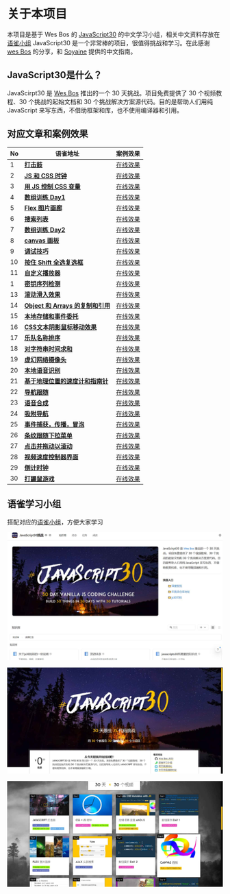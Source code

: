 # 关于本项目
本项目是基于 Wes Bos 的 [JavaScript30](https://github.com/wesbos/JavaScript30)  的中文学习小组，相关中文资料存放在[语雀小组](https://www.yuque.com/javascript30)
JavaScript30 是一个非常棒的项目，很值得挑战和学习。在此感谢 [wes Bos](https://github.com/wesbos) 的分享，和 [Soyaine](https://github.com/soyaine) 提供的中文指南。

## JavaScript30是什么？

JavaScirpt30 是 [Wes Bos](https://github.com/wesbos/JavaScript30) 推出的一个 30 天挑战。项目免费提供了 30 个视频教程、30 个挑战的起始文档和 30 个挑战解决方案源代码。目的是帮助人们用纯 JavaScript 来写东西，不借助框架和库，也不使用编译器和引用。

## 对应文章和案例效果
| No   | 语雀地址                                                     | 案例效果                                                     |
| ---- | ------------------------------------------------------------ | ------------------------------------------------------------ |
| 1    | [**打击鼓**](https://www.yuque.com/webproejcts/article/bmxxu3o1geardhla) | [在线效果](https://a-aronyang.github.io/JavaScript30/static//pages/day01%20Drum%20Kit/index.html) |
| 2    | [**JS 和 CSS 时钟**](https://www.yuque.com/webproejcts/article/naq5ourmihgclzef) | [在线效果](https://a-aronyang.github.io/JavaScript30/static/pages/day02%20JS%20and%20CSS%20Clock/index.html) |
| 3    | [**用 JS 控制 CSS 变量**](https://www.yuque.com/webproejcts/article/yeeofbfll5zmi2vo) | [在线效果](https://a-aronyang.github.io/JavaScript30/static/pages/day03%20CSS%20Variables/index.html) |
| 4    | [**数组训练 Day1**](https://www.yuque.com/webproejcts/article/fdxfu6vbf0vc4zix) | [在线效果](https://a-aronyang.github.io/JavaScript30/static/pages/day04%20Array%20Cardio%20Day%201/index.html) |
| 5    | [**Flex 图片画廊**](https://www.yuque.com/webproejcts/article/mofb2w9loke5ra1u) | [在线效果](https://a-aronyang.github.io/JavaScript30/static/pages/day05%20flex%20gallery/index.html) |
| 6    | [**搜索列表**](https://www.yuque.com/webproejcts/article/zm5tkigg60vu5wit) | [在线效果](https://a-aronyang.github.io/JavaScript30/static/pages/day06%20Type%20Ahead/index.html) |
| 7    | [**数组训练 Day2**](https://www.yuque.com/webproejcts/article/kihdlmycbm86wonk) | [在线效果](https://a-aronyang.github.io/JavaScript30/static/pages/day07%20Array%20Cardio%20Day%202/index.html) |
| 8    | [**canvas 画板**](https://www.yuque.com/webproejcts/article/sggka4gwrk00gl70) | [在线效果](https://a-aronyang.github.io/JavaScript30/static/pages/day08%20Fun%20with%20HTML5%20Canvas/index.html) |
| 9    | [**调试技巧**](https://www.yuque.com/webproejcts/article/mkc7ezx63o9vczw4) | [在线效果](https://a-aronyang.github.io/JavaScript30/static/pages/day09%20Dev%20Tools%20Domination/index.html) |
| 10   | [**按住 Shift 全选复选框**](https://www.yuque.com/webproejcts/article/ee7p9iqp7zr201qk) | [在线效果](https://a-aronyang.github.io/JavaScript30/static/pages/day10%20Hold%20Shift%20and%20Check%20Checkboxes/index.html) |
| 11   | [**自定义播放器**](https://www.yuque.com/webproejcts/article/sbvyl0adch3fq0yd) | [在线效果](https://a-aronyang.github.io/JavaScript30/static/pages/day11%20Custom%20Video%20Player/index.html) |
| 1    | [**密钥序列检测**](https://www.yuque.com/webproejcts/article/gmfp0sp7maipcy7s) | [在线效果](https://a-aronyang.github.io/JavaScript30/static//pages/day01%20Drum%20Kit/index.html) |
| 13   | [**滚动滑入效果**](https://www.yuque.com/webproejcts/article/ve7ln4ew6qxhlabc) | [在线效果](https://a-aronyang.github.io/JavaScript30/static/pages/day13%20Slide%20in%20on%20Scroll/index.html) |
| 14   | [**Object 和 Arrays 的复制和引用**](https://www.yuque.com/webproejcts/article/zk1yrply5tgu0frk) | [在线效果](https://a-aronyang.github.io/JavaScript30/static/pages/day14%20JavaScript%20References%20VS%20Copying/index.html) |
| 15   | [**本地存储和事件委托**](https://www.yuque.com/webproejcts/article/rxlq7a99wvb2h0ab) | [在线效果](https://a-aronyang.github.io/JavaScript30/static/pages/day15%20LocalStorage/index.html) |
| 16   | [**CSS文本阴影鼠标移动效果**](https://www.yuque.com/webproejcts/article/hr5aqgndszhndgn0) | [在线效果](https://a-aronyang.github.io/JavaScript30/static/pages/day16%20Mouse%20Move%20Shadow/index.html) |
| 17   | [**乐队名称排序**](https://www.yuque.com/webproejcts/article/yus3toivt5d3ukby) | [在线效果](https://a-aronyang.github.io/JavaScript30/static/pages/day17%20Sort%20Without%20Articles/index.html) |
| 18   | [**对字符串时间求和**](https://www.yuque.com/webproejcts/article/vf7fnxum733vgabv) | [在线效果](https://a-aronyang.github.io/JavaScript30/static//pages/day01%20Drum%20Kit/index.html) |
| 19   | [**虚幻网络摄像头**](https://www.yuque.com/webproejcts/article/znifvwmt5d1gi46f) | [在线效果](https://a-aronyang.github.io/JavaScript30/static/pages/day19%20Webcam%20Fun/index.html) |
| 20   | [**本地语音识别**](https://www.yuque.com/webproejcts/article/xbn2p61zr20uxw5g) | [在线效果](https://a-aronyang.github.io/JavaScript30/static/pages/day20%20Speech%20Detection/index.html) |
| 21   | [**基于地理位置的速度计和指南针**](https://www.yuque.com/webproejcts/article/hez73no8e7zs1iln) | [在线效果](https://a-aronyang.github.io/JavaScript30/static/pages/day21%20Geolocation/index.html) |
| 22   | [**导航跟随**](https://www.yuque.com/webproejcts/article/hpisxsbq6puetuiu) | [在线效果](https://a-aronyang.github.io/JavaScript30/static/pages/day22%20Follow%20Along%20Link%20Highlighter/index.html) |
| 23   | [**语音合成**](https://www.yuque.com/webproejcts/article/xbsq1qqkoknggyod) | [在线效果](https://a-aronyang.github.io/JavaScript30/static//pages/day23%20Speech%20Synthesis/index.html) |
| 24   | [**吸附导航**](https://www.yuque.com/webproejcts/article/stah82mexxqv345g) | [在线效果](https://a-aronyang.github.io/JavaScript30/static/pages/day24%20Sticky%20Nav/index.html) |
| 25   | [**事件捕获，传播，冒泡**](https://www.yuque.com/webproejcts/article/en82xw8ogg9tuq6f) | [在线效果](https://a-aronyang.github.io/JavaScript30/static/pages/day25%20Event%20Capture,%20Propagation,%20Bubbling%20and%20Once/index.html) |
| 26   | [**条纹跟随下拉菜单**](https://www.yuque.com/webproejcts/article/ab76yinglwphkb41) | [在线效果](https://a-aronyang.github.io/JavaScript30/static/pages/day26%20Stripe%20Follow%20Along%20Nav/index.html) |
| 27   | [**点击并拖动以滚动**](https://www.yuque.com/webproejcts/article/ehd2vd6nsvsdzkme) | [在线效果](https://a-aronyang.github.io/JavaScript30/static/pages/day27%20Click%20and%20Drag/index.html) |
| 28   | [**视频速度控制器界面**](https://yuque.com/webproejcts/article/qd09wvp3qtuk6zff) | [在线效果](https://a-aronyang.github.io/JavaScript30/static/pages/day28%20Video%20Speed%20Controller/index.html) |
| 29   | [**倒计时钟**](https://www.yuque.com/webproejcts/article/rlv1arhyf6kpmo0d) | [在线效果](https://a-aronyang.github.io/JavaScript30/static/pages/day29%20Countdown%20Timer/index.html) |
| 30   | [**打鼹鼠游戏**](https://www.yuque.com/webproejcts/article/whm2gogfa2ptn8t0) | [在线效果](https://a-aronyang.github.io/JavaScript30/static/pages/day30%20Whack%20A%20Mole/index.html) |



## 语雀学习小组

搭配对应的[语雀小组](https://www.yuque.com/javascript30)，方便大家学习

![](img/yuque.png)

![](img/js30-1.png)

![](img/js30-2.png)